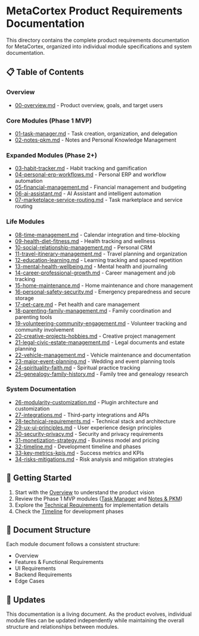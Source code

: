 # MetaCortex Product Requirements Documentation

This directory contains the complete product requirements documentation for MetaCortex, organized into individual module specifications and system documentation.

## 📋 Table of Contents

### Overview
- [00-overview.md](00-overview.md) - Product overview, goals, and target users

### Core Modules (Phase 1 MVP)
- [01-task-manager.md](01-task-manager.md) - Task creation, organization, and delegation
- [02-notes-pkm.md](02-notes-pkm.md) - Notes and Personal Knowledge Management

### Expanded Modules (Phase 2+)
- [03-habit-tracker.md](03-habit-tracker.md) - Habit tracking and gamification
- [04-personal-erp-workflows.md](04-personal-erp-workflows.md) - Personal ERP and workflow automation
- [05-financial-management.md](05-financial-management.md) - Financial management and budgeting
- [06-ai-assistant.md](06-ai-assistant.md) - AI Assistant and intelligent automation
- [07-marketplace-service-routing.md](07-marketplace-service-routing.md) - Task marketplace and service routing

### Life Modules
- [08-time-management.md](08-time-management.md) - Calendar integration and time-blocking
- [09-health-diet-fitness.md](09-health-diet-fitness.md) - Health tracking and wellness
- [10-social-relationship-management.md](10-social-relationship-management.md) - Personal CRM
- [11-travel-itinerary-management.md](11-travel-itinerary-management.md) - Travel planning and organization
- [12-education-learning.md](12-education-learning.md) - Learning tracking and spaced repetition
- [13-mental-health-wellbeing.md](13-mental-health-wellbeing.md) - Mental health and journaling
- [14-career-professional-growth.md](14-career-professional-growth.md) - Career management and job tracking
- [15-home-maintenance.md](15-home-maintenance.md) - Home maintenance and chore management
- [16-personal-safety-security.md](16-personal-safety-security.md) - Emergency preparedness and secure storage
- [17-pet-care.md](17-pet-care.md) - Pet health and care management
- [18-parenting-family-management.md](18-parenting-family-management.md) - Family coordination and parenting tools
- [19-volunteering-community-engagement.md](19-volunteering-community-engagement.md) - Volunteer tracking and community involvement
- [20-creative-projects-hobbies.md](20-creative-projects-hobbies.md) - Creative project management
- [21-legal-civic-estate-management.md](21-legal-civic-estate-management.md) - Legal documents and estate planning
- [22-vehicle-management.md](22-vehicle-management.md) - Vehicle maintenance and documentation
- [23-major-event-planning.md](23-major-event-planning.md) - Wedding and event planning tools
- [24-spirituality-faith.md](24-spirituality-faith.md) - Spiritual practice tracking
- [25-genealogy-family-history.md](25-genealogy-family-history.md) - Family tree and genealogy research

### System Documentation
- [26-modularity-customization.md](26-modularity-customization.md) - Plugin architecture and customization
- [27-integrations.md](27-integrations.md) - Third-party integrations and APIs
- [28-technical-requirements.md](28-technical-requirements.md) - Technical stack and architecture
- [29-ux-ui-principles.md](29-ux-ui-principles.md) - User experience design principles
- [30-security-privacy.md](30-security-privacy.md) - Security and privacy requirements
- [31-monetization-strategy.md](31-monetization-strategy.md) - Business model and pricing
- [32-timeline.md](32-timeline.md) - Development timeline and phases
- [33-key-metrics-kpis.md](33-key-metrics-kpis.md) - Success metrics and KPIs
- [34-risks-mitigations.md](34-risks-mitigations.md) - Risk analysis and mitigation strategies

## 🚀 Getting Started

1. Start with the [Overview](00-overview.md) to understand the product vision
2. Review the Phase 1 MVP modules ([Task Manager](01-task-manager.md) and [Notes & PKM](02-notes-pkm.md))
3. Explore the [Technical Requirements](28-technical-requirements.md) for implementation details
4. Check the [Timeline](32-timeline.md) for development phases

## 📝 Document Structure

Each module document follows a consistent structure:
- Overview
- Features & Functional Requirements
- UI Requirements
- Backend Requirements
- Edge Cases

## 🔄 Updates

This documentation is a living document. As the product evolves, individual module files can be updated independently while maintaining the overall structure and relationships between modules.